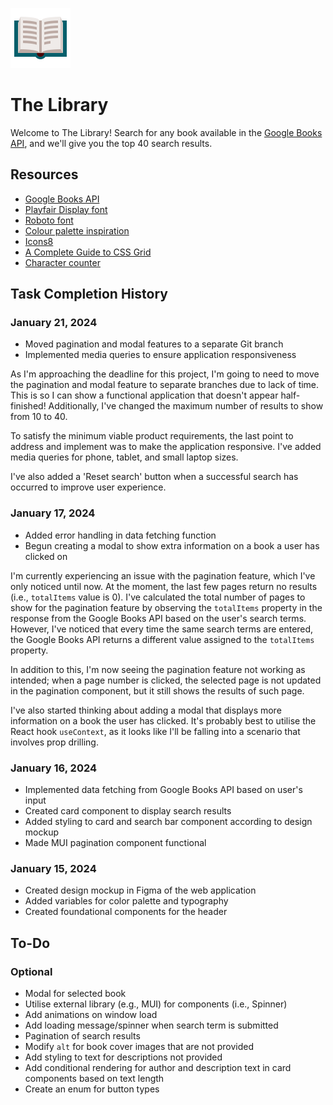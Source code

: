 ![The Library logo](./public/favicon.ico)

# The Library

Welcome to The Library! Search for any book available in the [Google Books API](https://developers.google.com/books), and we'll give you the top 40 search results.

## Resources

- [Google Books API](https://developers.google.com/books)
- [Playfair Display font](https://fonts.google.com/specimen/Playfair+Display)
- [Roboto font](https://fonts.google.com/specimen/Roboto)
- [Colour palette inspiration](https://dribbble.com/tags/book_ordering_app)
- [Icons8](https://icons8.com/)
- [A Complete Guide to CSS Grid](https://css-tricks.com/snippets/css/complete-guide-grid/#aa-grid-properties)
- [Character counter](https://www.charactercountonline.com/)

## Task Completion History

### January 21, 2024

- Moved pagination and modal features to a separate Git branch
- Implemented media queries to ensure application responsiveness

As I'm approaching the deadline for this project, I'm going to need to move the pagination and modal feature to separate branches due to lack of time. This is so I can show a functional application that doesn't appear half-finished! Additionally, I've changed the maximum number of results to show from 10 to 40.

To satisfy the minimum viable product requirements, the last point to address and implement was to make the application responsive. I've added media queries for phone, tablet, and small laptop sizes.

I've also added a 'Reset search' button when a successful search has occurred to improve user experience.

### January 17, 2024

- Added error handling in data fetching function
- Begun creating a modal to show extra information on a book a user has clicked on

I'm currently experiencing an issue with the pagination feature, which I've only noticed until now. At the moment, the last few pages return no results (i.e., `totalItems` value is 0). I've calculated the total number of pages to show for the pagination feature by observing the `totalItems` property in the response from the Google Books API based on the user's search terms. However, I've noticed that every time the same search terms are entered, the Google Books API returns a different value assigned to the `totalItems` property.

In addition to this, I'm now seeing the pagination feature not working as intended; when a page number is clicked, the selected page is not updated in the pagination component, but it still shows the results of such page.

I've also started thinking about adding a modal that displays more information on a book the user has clicked. It's probably best to utilise the React hook `useContext`, as it looks like I'll be falling into a scenario that involves prop drilling.

### January 16, 2024

- Implemented data fetching from Google Books API based on user's input
- Created card component to display search results
- Added styling to card and search bar component according to design mockup
- Made MUI pagination component functional

### January 15, 2024

- Created design mockup in Figma of the web application
- Added variables for color palette and typography
- Created foundational components for the header

## To-Do

### Optional

- Modal for selected book
- Utilise external library (e.g., MUI) for components (i.e., Spinner)
- Add animations on window load
- Add loading message/spinner when search term is submitted
- Pagination of search results
- Modify `alt` for book cover images that are not provided
- Add styling to text for descriptions not provided
- Add conditional rendering for author and description text in card components based on text length
- Create an enum for button types

